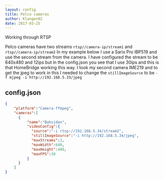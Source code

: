 ```yaml
---
layout: config
title: Pelco cameras
author: Klangen82
date: 2017-03-25
---
```

Working through RTSP

Pelco cameras have two streams `rtsp//camera-ip/stream1` and `rtsp//camera-ip/stream2` In my example below I use a Sarix Pro IBP519 and use the second stream from the camera. I have configured the stream to be 640x480 and 12ips but in the config.json you see that I use 30ips and this is that HomeBridge working this way. I took my second camera IME219 and to get the jpeg to work in this I needed to change the `stillImageSource` to be `-f mjpeg -i http://192.168.5.33/jpeg`

## config.json

```json
{
    "platform":"Camera-ffmpeg",
    "cameras":[
      {
          "name":"Baksidan",
          "videoConfig":{
            "source":"-i rtsp://192.168.5.34/stream2",
            "stillImageSource":"-i http://192.168.5.34/jpeg",
            "maxStreams":2,
            "maxWidth":640,
            "maxHeight":480,
            "maxFPS":30
          }
      }
    ]
}
```

